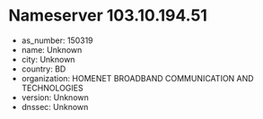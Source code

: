 # Nameserver 103.10.194.51

* as_number: 150319
* name: Unknown
* city: Unknown
* country: BD
* organization: HOMENET BROADBAND COMMUNICATION AND TECHNOLOGIES
* version: Unknown
* dnssec: Unknown
